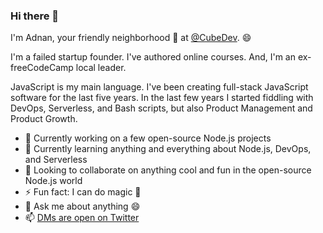 ### Hi there 👋

I'm Adnan, your friendly neighborhood 🥑 at [@CubeDev](https://cube.dev/). 😄

I'm a failed startup founder. I've authored online courses. And, I'm an ex-freeCodeCamp local leader.

JavaScript is my main language. I've been creating full-stack JavaScript software for the last five years. In the last few years I started fiddling with DevOps, Serverless, and Bash scripts, but also Product Management and Product Growth.

- 🔭 Currently working on a few open-source Node.js projects
- 🌱 Currently learning anything and everything about Node.js, DevOps, and Serverless
- 👯 Looking to collaborate on anything cool and fun in the open-source Node.js world
- ⚡ Fun fact: I can do magic :rocket:
- 💬 Ask me about anything :smile:
- 📫 [DMs are open on Twitter](https://twitter.com/adnanrahic)
